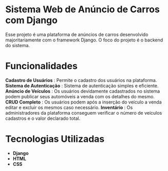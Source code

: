 # Sistema Web de Anúncio de Carros com Django

Esse projeto é uma plataforma de anúncios de carros desenvolvido majoritariamente com o framework Django. O foco do projeto é o backend do sistema.

# Funcionalidades

**Cadastro de Usuários** : Permite o cadastro dos usuários na plataforma. 
**Sistema de Autenticação** : Sistema de autenticação simples e eficiente. 
**Anúncio de Veículos** : Os usuários devidamente cadastrados no sistema podem publicar seus automóveis a venda com os detalhes do mesmo.
**CRUD Completo** : Os usuários podem após a inserção do veículo a venda editar e excluir os mesmos caso necessário.
**Inventário** : Os administradores da plataforma conseguem verificar o número de veículos cadastros e o valor declarado total.

# Tecnologias Utilizadas

  - **Django**
  - **HTML**
  - **CSS**
